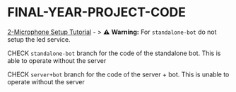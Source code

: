 # FINAL-YEAR-PROJECT-CODE
[2-Microphone Setup Tutorial](wyoming-satellite/docs/tutorial_2mic.md) - > ⚠️ **Warning:** For `standalone-bot` do not setup the led service.


CHECK `standalone-bot` branch for the code of the standalone bot. This is able to operate without the server

CHECK `server+bot` branch for the code of the server + bot. This is unable to operate without the server


 
